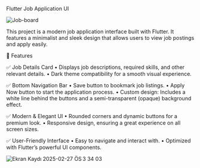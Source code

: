 Flutter Job Application UI

 ![Job-board](https://github.com/user-attachments/assets/8115d0c0-4491-48dd-9337-d466985e162c)
 
This project is a modern job application interface built with Flutter. It features a minimalist and sleek design that allows users to view job postings and apply easily.

📌 Features

✅ Job Details Card
	•	Displays job descriptions, required skills, and other relevant details.
	•	Dark theme compatibility for a smooth visual experience.

✅ Bottom Navigation Bar
	•	Save button to bookmark job listings.
	•	Apply Now button to start the application process.
	•	Custom design: Includes a white line behind the buttons and a semi-transparent (opaque) background effect.

 


✅ Modern & Elegant UI
	•	Rounded corners and dynamic buttons for a premium look.
	•	Responsive design, ensuring a great experience on all screen sizes.

✅ User-Friendly Interface
	•	Easy to navigate and interact with.
	•	Optimized with Flutter’s powerful UI components.

![Ekran Kaydı 2025-02-27 ÖS 3 34 03](https://github.com/user-attachments/assets/fd52dc6a-b8e4-428b-b769-c6a3d873bafd)

